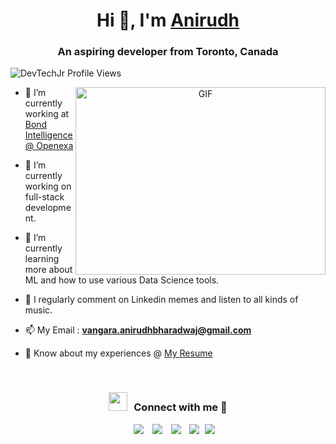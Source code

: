 <h1 align="center">Hi 👋, I'm <a href="https://anidev.vercel.app/" target="blank">
Anirudh</a></h1>
<h3 align="center">An aspiring developer from Toronto, Canada</h3>

<p align="left"> <img src="https://komarev.com/ghpvc/?username=DevTechJr&label=Profile%20views&color=0e75b6&style=flat" alt="DevTechJr Profile Views" /> </p>

<a target="_blank" align="center">
  <img align="right" top="500" height="300" width="400" alt="GIF" src="https://media.giphy.com/media/SWoSkN6DxTszqIKEqv/giphy.gif">
</a>

- 🔭 I’m currently working at <a href="https://bondintelligence.us/" target="blank">Bond Intelligence @ Openexa</a>

- 🌱 I’m currently working on full-stack development.

- 🌱 I’m currently learning more about ML and how to use various Data Science tools.

- 📝 I regularly comment on Linkedin memes and listen to all kinds of music.

- 📫 My Email : **vangara.anirudhbharadwaj@gmail.com**

- 📄 Know about my experiences @ <a href="https://drive.google.com/file/d/19UY1bzm2z3iIsuIb-qrtoPEryUR6ePuF/view?usp=sharing" target="blank"> My Resume</a>
<br/>
<h3 align="center" > <img src="https://media.giphy.com/media/iY8CRBdQXODJSCERIr/giphy.gif" width="30" height="30" style="margin-right: 10px;">Connect with me 🤝 </h3>

<p align="center">

 <div align="center"  class="icons-social" style="margin-left: 10px;">
        <a style="margin-left: 10px;"  target="_blank" href="https://www.linkedin.com/in/anirudh-bharadwaj-vangara-77b05621b/">
			<img src="https://img.icons8.com/doodle/40/000000/linkedin--v2.png"></a>
        <a style="margin-left: 10px;" target="_blank" href="https://github.com/DevTechJr">
		<img src="https://img.icons8.com/doodle/40/000000/github--v1.png"></a>
	   <a style="margin-left: 10px;" target="_blank" href="anidev.vercel.app">
					<img src="https://img.icons8.com/external-sketchy-juicy-fish/0.6x/external-blog-online-services-sketchy-sketchy-juicy-fish.png"></a>
        <a style="margin-left: 10px;" target="_blank" href="https://www.instagram.com/anirudhbv.js/">
			<img src="https://img.icons8.com/doodle/40/000000/instagram-new--v2.png"></a>
		<a style="margin-left: 5px;" target="_blank" href="https://drive.google.com/file/d/19UY1bzm2z3iIsuIb-qrtoPEryUR6ePuF/view?usp=sharing">
					<img src="https://img.icons8.com/plasticine/0.5x/resume.png" ></a>
      </div>

</p>
